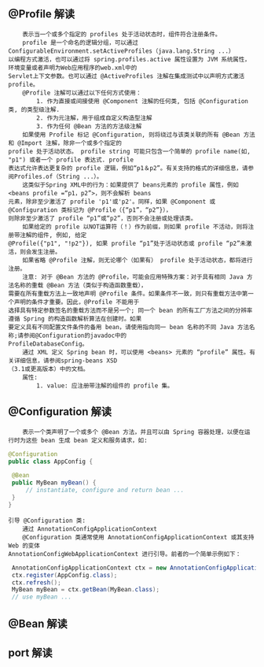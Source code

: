 ## @Profile 解读
		表示当一个或多个指定的 profiles 处于活动状态时，组件符合注册条件。
        profile 是一个命名的逻辑分组，可以通过 ConfigurableEnvironment.setActiveProfiles（java.lang.String ...）
    以编程方式激活，也可以通过将 spring.profiles.active 属性设置为 JVM 系统属性，环境变量或者声明为Web应用程序的web.xml中的
    Servlet上下文参数。也可以通过 @ActiveProfiles 注解在集成测试中以声明方式激活 profile。
    	@Profile 注解可以通过以下任何方式使用：
        	1. 作为直接或间接使用 @Component 注解的任何类, 包括 @Configuration 类, 的类型级注解.
        	2. 作为元注解，用于组成自定义构造型注解
        	3. 作为任何 @Bean 方法的方法级注解
        如果使用 Profile 标记 @Configuration, 则将绕过与该类关联的所有 @Bean 方法和 @Import 注解，除非一个或多个指定的
    profile 处于活动状态。 profile string 可能只包含一个简单的 profile name(如, "p1") 或者一个 profile 表达式. profile
    表达式允许表达更复杂的 profile 逻辑，例如“p1＆p2”。有关支持的格式的详细信息，请参阅Profiles.of（String ...）。
    	这类似于Spring XML中的行为：如果提供了 beans元素的 profile 属性，例如 <beans profile =“p1，p2”>，则不会解析 beans
    元素，除非至少激活了 profile 'p1'或'p2'。同样，如果 @Component 或 @Configuration 类标记为 @Profile（{“p1”，“p2”}），
    则除非至少激活了 profile “p1”或“p2”，否则不会注册或处理该类。
    	如果给定的 profile 以NOT运算符（！）作为前缀，则如果 profile 不活动，则将注册带注解的组件, 例如, 给定
    @Profile({"p1", "!p2"}), 如果 profile “p1”处于活动状态或 profile “p2”未激活，则会发生注册。
    	如果省略 @Profile 注解，则无论哪个（如果有） profile 处于活动状态，都将进行注册。
    	注意: 对于 @Bean 方法的 @Profile，可能会应用特殊方案：对于具有相同 Java 方法名称的重载 @Bean 方法（类似于构造函数重载），
    需要在所有重载方法上一致地声明 @Profile 条件。如果条件不一致，则只有重载方法中第一个声明的条件才重要。因此，@Profile 不能用于
    选择具有特定参数签名的重载方法而不是另一个; 同一个 bean 的所有工厂方法之间的分辨率遵循 Spring 的构造函数解析算法在创建时。如果
    要定义具有不同配置文件条件的备用 bean，请使用指向同一 bean 名称的不同 Java 方法名称;请参阅@Configuration的javadoc中的
    ProfileDatabaseConfig。
		通过 XML 定义 Spring bean 时，可以使用 <beans> 元素的 “profile” 属性。有关详细信息，请参阅spring-beans XSD
    （3.1或更高版本）中的文档。
    	属性:
        	1. value: 应注册带注解的组件的 profile 集。
## @Configuration 解读
		表示一个类声明了一个或多个 @Bean 方法，并且可以由 Spring 容器处理，以便在运行时为这些 bean 生成 bean 定义和服务请求，如:
```java
@Configuration
public class AppConfig {

 @Bean
 public MyBean myBean() {
     // instantiate, configure and return bean ...
 }
}
```
	引导 @Configuration 类:
    	通过 AnnotationConfigApplicationContext
        @Configuration 类通常使用 AnnotationConfigApplicationContext 或其支持 Web 的变体
    AnnotationConfigWebApplicationContext 进行引导。前者的一个简单示例如下：
```java
 AnnotationConfigApplicationContext ctx = new AnnotationConfigApplicationContext();
 ctx.register(AppConfig.class);
 ctx.refresh();
 MyBean myBean = ctx.getBean(MyBean.class);
 // use myBean ...
````
## @Bean 解读
## port 解读
        
        
        
        
        
        
        
        
        
        
        
   